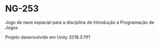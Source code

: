 # NG-253
Jogo de nave espacial para a disciplina de Introdução à Programação de Jogos


Projeto desenvolvido em Unity 2018.3.11f1

